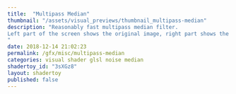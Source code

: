 ```yaml
---
title:  "Multipass Median"
thumbnail: "/assets/visual_previews/thumbnail_multipass-median"
description: "Reasonably fast multipass median filter.
Left part of the screen shows the original image, right part shows the filtered result.
"
date: 2018-12-14 21:02:23
permalink: /gfx/misc/multipass-median
categories: visual shader glsl noise median
shadertoy_id: "3sXGz8" 
layout: shadertoy
published: false
---
```

